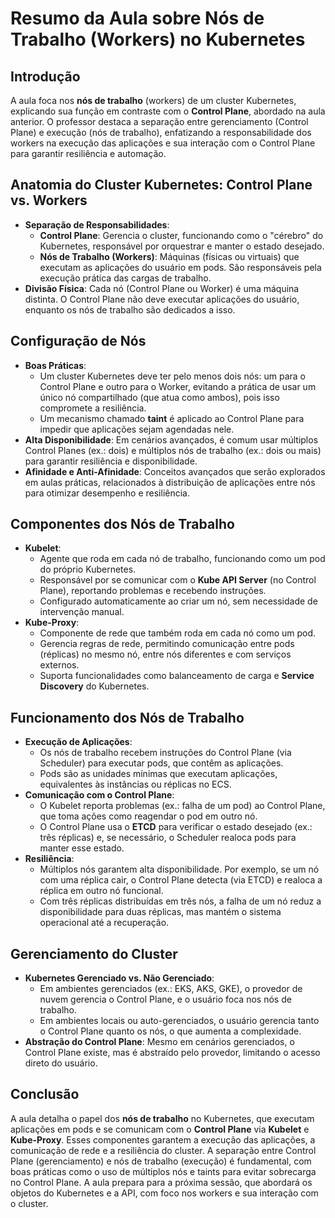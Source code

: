 # Resumo da Aula sobre Nós de Trabalho (Workers) no Kubernetes

## Introdução
A aula foca nos **nós de trabalho** (workers) de um cluster Kubernetes, explicando sua função em contraste com o **Control Plane**, abordado na aula anterior. O professor destaca a separação entre gerenciamento (Control Plane) e execução (nós de trabalho), enfatizando a responsabilidade dos workers na execução das aplicações e sua interação com o Control Plane para garantir resiliência e automação.

## Anatomia do Cluster Kubernetes: Control Plane vs. Workers
- **Separação de Responsabilidades**:
  - **Control Plane**: Gerencia o cluster, funcionando como o "cérebro" do Kubernetes, responsável por orquestrar e manter o estado desejado.
  - **Nós de Trabalho (Workers)**: Máquinas (físicas ou virtuais) que executam as aplicações do usuário em pods. São responsáveis pela execução prática das cargas de trabalho.
- **Divisão Física**: Cada nó (Control Plane ou Worker) é uma máquina distinta. O Control Plane não deve executar aplicações do usuário, enquanto os nós de trabalho são dedicados a isso.

## Configuração de Nós
- **Boas Práticas**:
  - Um cluster Kubernetes deve ter pelo menos dois nós: um para o Control Plane e outro para o Worker, evitando a prática de usar um único nó compartilhado (que atua como ambos), pois isso compromete a resiliência.
  - Um mecanismo chamado **taint** é aplicado ao Control Plane para impedir que aplicações sejam agendadas nele.
- **Alta Disponibilidade**: Em cenários avançados, é comum usar múltiplos Control Planes (ex.: dois) e múltiplos nós de trabalho (ex.: dois ou mais) para garantir resiliência e disponibilidade.
- **Afinidade e Anti-Afinidade**: Conceitos avançados que serão explorados em aulas práticas, relacionados à distribuição de aplicações entre nós para otimizar desempenho e resiliência.

## Componentes dos Nós de Trabalho
- **Kubelet**:
  - Agente que roda em cada nó de trabalho, funcionando como um pod do próprio Kubernetes.
  - Responsável por se comunicar com o **Kube API Server** (no Control Plane), reportando problemas e recebendo instruções.
  - Configurado automaticamente ao criar um nó, sem necessidade de intervenção manual.
- **Kube-Proxy**:
  - Componente de rede que também roda em cada nó como um pod.
  - Gerencia regras de rede, permitindo comunicação entre pods (réplicas) no mesmo nó, entre nós diferentes e com serviços externos.
  - Suporta funcionalidades como balanceamento de carga e **Service Discovery** do Kubernetes.

## Funcionamento dos Nós de Trabalho
- **Execução de Aplicações**:
  - Os nós de trabalho recebem instruções do Control Plane (via Scheduler) para executar pods, que contêm as aplicações.
  - Pods são as unidades mínimas que executam aplicações, equivalentes às instâncias ou réplicas no ECS.
- **Comunicação com o Control Plane**:
  - O Kubelet reporta problemas (ex.: falha de um pod) ao Control Plane, que toma ações como reagendar o pod em outro nó.
  - O Control Plane usa o **ETCD** para verificar o estado desejado (ex.: três réplicas) e, se necessário, o Scheduler realoca pods para manter esse estado.
- **Resiliência**:
  - Múltiplos nós garantem alta disponibilidade. Por exemplo, se um nó com uma réplica cair, o Control Plane detecta (via ETCD) e realoca a réplica em outro nó funcional.
  - Com três réplicas distribuídas em três nós, a falha de um nó reduz a disponibilidade para duas réplicas, mas mantém o sistema operacional até a recuperação.

## Gerenciamento do Cluster
- **Kubernetes Gerenciado vs. Não Gerenciado**:
  - Em ambientes gerenciados (ex.: EKS, AKS, GKE), o provedor de nuvem gerencia o Control Plane, e o usuário foca nos nós de trabalho.
  - Em ambientes locais ou auto-gerenciados, o usuário gerencia tanto o Control Plane quanto os nós, o que aumenta a complexidade.
- **Abstração do Control Plane**: Mesmo em cenários gerenciados, o Control Plane existe, mas é abstraído pelo provedor, limitando o acesso direto do usuário.

## Conclusão
A aula detalha o papel dos **nós de trabalho** no Kubernetes, que executam aplicações em pods e se comunicam com o **Control Plane** via **Kubelet** e **Kube-Proxy**. Esses componentes garantem a execução das aplicações, a comunicação de rede e a resiliência do cluster. A separação entre Control Plane (gerenciamento) e nós de trabalho (execução) é fundamental, com boas práticas como o uso de múltiplos nós e taints para evitar sobrecarga no Control Plane. A aula prepara para a próxima sessão, que abordará os objetos do Kubernetes e a API, com foco nos workers e sua interação com o cluster.